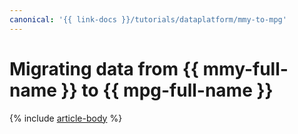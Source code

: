 ```yaml
---
canonical: '{{ link-docs }}/tutorials/dataplatform/mmy-to-mpg'
---
```


# Migrating data from {{ mmy-full-name }} to {{ mpg-full-name }}

{% include [article-body](../../_tutorials/dataplatform/datatransfer/mmy-to-mpg.md) %}
